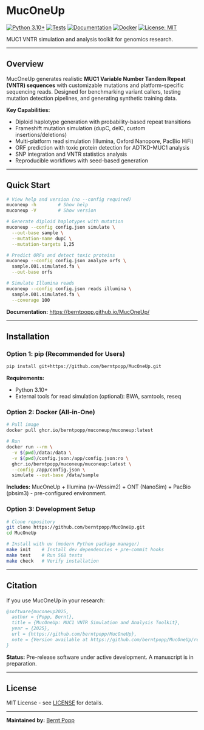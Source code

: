 # MucOneUp

[![Python 3.10+](https://img.shields.io/badge/python-3.10+-blue.svg)](https://www.python.org/downloads/)
[![Tests](https://github.com/berntpopp/MucOneUp/workflows/Test%20%26%20Quality/badge.svg)](https://github.com/berntpopp/MucOneUp/actions)
[![Documentation](https://img.shields.io/badge/docs-MkDocs%20Material-blue)](https://berntpopp.github.io/MucOneUp/)
[![Docker](https://img.shields.io/badge/docker-ghcr.io-blue.svg)](https://github.com/berntpopp/MucOneUp/pkgs/container/muconeup%2Fmuconeup)
[![License: MIT](https://img.shields.io/badge/License-MIT-yellow.svg)](https://opensource.org/licenses/MIT)

MUC1 VNTR simulation and analysis toolkit for genomics research.

---

## Overview

MucOneUp generates realistic **MUC1 Variable Number Tandem Repeat (VNTR) sequences** with customizable mutations and platform-specific sequencing reads. Designed for benchmarking variant callers, testing mutation detection pipelines, and generating synthetic training data.

**Key Capabilities:**

- Diploid haplotype generation with probability-based repeat transitions
- Frameshift mutation simulation (dupC, delC, custom insertions/deletions)
- Multi-platform read simulation (Illumina, Oxford Nanopore, PacBio HiFi)
- ORF prediction with toxic protein detection for ADTKD-MUC1 analysis
- SNP integration and VNTR statistics analysis
- Reproducible workflows with seed-based generation

---

## Quick Start

```bash
# View help and version (no --config required)
muconeup -h        # Show help
muconeup -V        # Show version

# Generate diploid haplotypes with mutation
muconeup --config config.json simulate \
  --out-base sample \
  --mutation-name dupC \
  --mutation-targets 1,25

# Predict ORFs and detect toxic proteins
muconeup --config config.json analyze orfs \
  sample.001.simulated.fa \
  --out-base orfs

# Simulate Illumina reads
muconeup --config config.json reads illumina \
  sample.001.simulated.fa \
  --coverage 100
```

**Documentation:** https://berntpopp.github.io/MucOneUp/

---

## Installation

### Option 1: pip (Recommended for Users)

```bash
pip install git+https://github.com/berntpopp/MucOneUp.git
```

**Requirements:**
- Python 3.10+
- External tools for read simulation (optional): BWA, samtools, reseq

### Option 2: Docker (All-in-One)

```bash
# Pull image
docker pull ghcr.io/berntpopp/muconeup/muconeup:latest

# Run
docker run --rm \
  -v $(pwd)/data:/data \
  -v $(pwd)/config.json:/app/config.json:ro \
  ghcr.io/berntpopp/muconeup/muconeup:latest \
  --config /app/config.json \
  simulate --out-base /data/sample
```

**Includes:** MucOneUp + Illumina (w-Wessim2) + ONT (NanoSim) + PacBio (pbsim3) - pre-configured environment.

### Option 3: Development Setup

```bash
# Clone repository
git clone https://github.com/berntpopp/MucOneUp.git
cd MucOneUp

# Install with uv (modern Python package manager)
make init    # Install dev dependencies + pre-commit hooks
make test    # Run 568 tests
make check   # Verify installation
```

---

## Citation

If you use MucOneUp in your research:

```bibtex
@software{muconeup2025,
  author = {Popp, Bernt},
  title = {MucOneUp: MUC1 VNTR Simulation and Analysis Toolkit},
  year = {2025},
  url = {https://github.com/berntpopp/MucOneUp},
  note = {Version available at https://github.com/berntpopp/MucOneUp/releases}
}
```

**Status:** Pre-release software under active development. A manuscript is in preparation.

---

## License

MIT License - see [LICENSE](LICENSE) for details.

---

**Maintained by:** [Bernt Popp](https://github.com/berntpopp)
